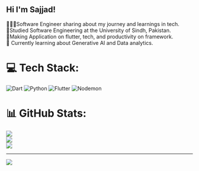 ## Hi I'm Sajjad!

   👨🏼‍💻Software Engineer sharing about my journey and learnings in tech. <br/>
   📜Studied Software Engineering at the University of Sindh, Pakistan.<br/>
   🍃Making Application on flutter, tech, and productivity on framework.<br/>
   💭 Currently learning about Generative AI and Data analytics. <br/>
   
# 💻 Tech Stack:
![Dart](https://img.shields.io/badge/dart-%230175C2.svg?style=for-the-badge&logo=dart&logoColor=white) ![Python](https://img.shields.io/badge/python-3670A0?style=for-the-badge&logo=python&logoColor=ffdd54) ![Flutter](https://img.shields.io/badge/Flutter-%2302569B.svg?style=for-the-badge&logo=Flutter&logoColor=white) ![Nodemon](https://img.shields.io/badge/NODEMON-%23323330.svg?style=for-the-badge&logo=nodemon&logoColor=%BBDEAD)
# 📊 GitHub Stats:
![](https://github-readme-stats.vercel.app/api?username=sajjad-shahzado&theme=dark&hide_border=true&include_all_commits=true&count_private=true)<br/>
![](https://github-readme-streak-stats.herokuapp.com/?user=sajjad-shahzado&theme=dark&hide_border=true)<br/>
![](https://github-readme-stats.vercel.app/api/top-langs/?username=sajjad-shahzado&theme=dark&hide_border=true&include_all_commits=true&count_private=true&layout=compact)

---
[![](https://visitcount.itsvg.in/api?id=sajjad-shahzado&icon=0&color=0)](https://visitcount.itsvg.in)

<!-- Proudly created with GPRM ( https://gprm.itsvg.in ) -->
